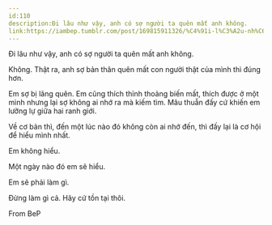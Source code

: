 ```yaml
---
id:110
description:Đi lâu như vậy, anh có sợ người ta quên mất anh không.
link:https://iambep.tumblr.com/post/169815911326/%C4%91i-l%C3%A2u-nh%C6%B0-v%E1%BA%ADy-anh-c%C3%B3-s%E1%BB%A3-ng%C6%B0%E1%BB%9Di-ta-qu%C3%AAn-m%E1%BA%A5t-anh
---
```


Đi lâu như vậy, anh có sợ người ta quên mất anh không.

Không. Thật ra, anh sợ bản thân quên mất con người thật của mình thì đúng
hơn.

Em sợ bị lãng quên. Em cũng thích thỉnh thoảng biến mất, thích được ở một
mình nhưng lại sợ không ai nhớ ra mà kiếm tìm. Mâu thuẫn đấy cứ khiến em
lưỡng lự giữa hai ranh giới.

Về cơ bản thì, đến một lúc nào đó không còn ai nhớ đến, thì đấy lại là cơ
hội để hiểu mình nhất.

Em không hiểu.

Một ngày nào đó em sẽ hiểu.

Em sẽ phải làm gì.

Đừng làm gì cả. Hãy cứ tồn tại thôi.

From BeP